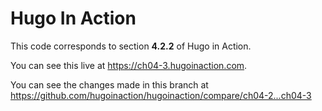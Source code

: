 Hugo In Action
===============

This code corresponds to section **4.2.2** of Hugo in Action.

You can see this live at https://ch04-3.hugoinaction.com.

You can see the changes made in this branch at https://github.com/hugoinaction/hugoinaction/compare/ch04-2...ch04-3

